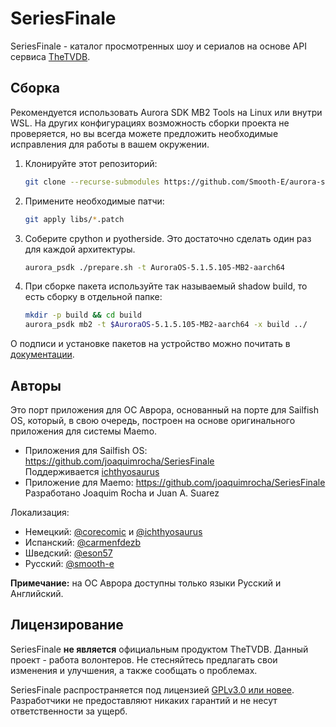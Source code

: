 # SeriesFinale

SeriesFinale - каталог просмотренных шоу и сериалов на основе API сервиса [TheTVDB](http://www.thetvdb.com).

## Сборка

Рекомендуется использовать Aurora SDK MB2 Tools на Linux или внутри WSL. На других конфигурациях возможность сборки проекта не проверяется, но вы всегда можете предложить необходимые исправления для работы в вашем окружении.

1. Клонируйте этот репозиторий:
   ```sh
   git clone --recurse-submodules https://github.com/Smooth-E/aurora-seriesfinale
   ```
2. Примените необходимые патчи:
   ```sh
   git apply libs/*.patch
   ```
3. Соберите cpython и pyotherside. Это достаточно сделать один раз для каждой архитектуры.
   ```sh
   aurora_psdk ./prepare.sh -t AuroraOS-5.1.5.105-MB2-aarch64
   ```
4. При сборке пакета используйте так называемый shadow build, то есть сборку в отдельной папке:
   ```sh
   mkdir -p build && cd build
   aurora_psdk mb2 -t $AuroraOS-5.1.5.105-MB2-aarch64 -x build ../
   ```

О подписи и установке пакетов на устройство можно почитать в [документации](https://developer.auroraos.ru/doc/sdk).

## Авторы

Это порт приложения для ОС Аврора, основанный на порте для Sailfish OS, который, в свою очередь, построен на основе оригинального приложения для системы Maemo.

- Приложения для Sailfish OS: https://github.com/joaquimrocha/SeriesFinale
  <br/>Поддерживается [ichthyosaurus](https://github.com/ichthyosaurus)
- Приложение для Maemo: https://github.com/joaquimrocha/SeriesFinale
  <br/>Разработано Joaquim Rocha и Juan A. Suarez 

Локализация:
- Немецкий: [@corecomic](https://github.com/corecomic/) и [@ichthyosaurus](https://github.com/ichthyosaurus)
- Испанский: [@carmenfdezb](https://github.com/carmenfdezb)
- Шведский: [@eson57](https://github.com/eson57)
- Русский: [@smooth-e](https://github.com/smooth-e)

**Примечание:** на ОС Аврора доступны только языки Русский и Английский.

## Лицензирование

SeriesFinale **не является** официальным продуктом TheTVDB. Данный проект - работа волонтеров. Не стесняйтесь предлагать свои изменения и улучшения, а также сообщать о проблемах.

SeriesFinale распространяется под лицензией [GPLv3.0 или новее](https://spdx.org/licenses/GPL-3.0-or-later.html). Разработчики не предоставляют никаких гарантий и не несут ответственности за ущерб.

